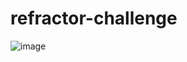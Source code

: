 # refractor-challenge

<!-- User Story 

TKT 1 Refractoring Accessiblity

As Horiseon a marketing 
THEY WANT a codebase that follows accessibilty standards
SO THAT their website is optimized for search engines 

--> 

<!-- Acceptance Criteria 

GIVEN a webpage meets accessibility standards
WHEN I view the source code
THEN I find semantic HTML elements
WHEN I view the structure of the HTML elements
THEN I find that the elements follow a logical structure independent of styling and positioning
WHEN I view the icon and image elements
THEN I find accessible alt attributes
WHEN I view the heading attributes
THEN they fall in sequential order
WHEN I view the title element
THEN I find a concise, descriptive title

-->

<!-- Mock Up 

-->

![image](https://user-images.githubusercontent.com/121414071/223851688-707bb2ee-3fc1-438b-ab8b-e66cdc74cc21.png)
